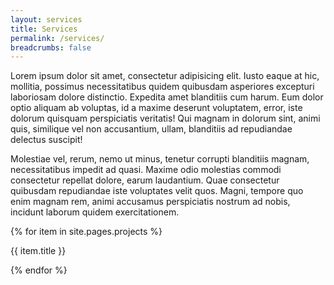 ```yaml
---
layout: services
title: Services
permalink: /services/
breadcrumbs: false
---
```


Lorem ipsum dolor sit amet, consectetur adipisicing elit. Iusto eaque at hic, mollitia, possimus necessitatibus quidem quibusdam asperiores excepturi laboriosam dolore distinctio. Expedita amet blanditiis cum harum. Eum dolor optio aliquam ab voluptas, id a maxime deserunt voluptatem, error, iste dolorum quisquam perspiciatis veritatis! Qui magnam in dolorum sint, animi quis, similique vel non accusantium, ullam, blanditiis ad repudiandae delectus suscipit!

Molestiae vel, rerum, nemo ut minus, tenetur corrupti blanditiis magnam, necessitatibus impedit ad quasi. Maxime odio molestias commodi consectetur repellat dolore, earum laudantium. Quae consectetur quibusdam repudiandae iste voluptates velit quos. Magni, tempore quo enim magnam rem, animi accusamus perspiciatis nostrum ad nobis, incidunt laborum quidem exercitationem.

{% for item in site.pages.projects %}
    <p>{{ item.title }}</p>
{% endfor %}
